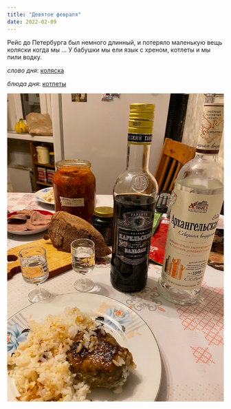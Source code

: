 ```yaml
---
title: "Девятое февраля"
date: 2022-02-09
---
```

Рейс до Петербурга был немного длинный, и потеряло маленькую вещь коляски когда мы ...
У бабушки мы ели язык с хреном, котлеты и мы пили водку.


*слово дня*: [коляска](https://www.lingvolive.com/en-us/translate/ru-fr/%D0%BA%D0%BE%D0%BB%D1%8F%D1%81%D0%BA%D0%B0)

*блюда дня*: [котлеты](https://ru.wikipedia.org/wiki/%D0%9A%D0%BE%D1%82%D0%BB%D0%B5%D1%82%D0%B0)


![ужина](/img/repas.jpg)
